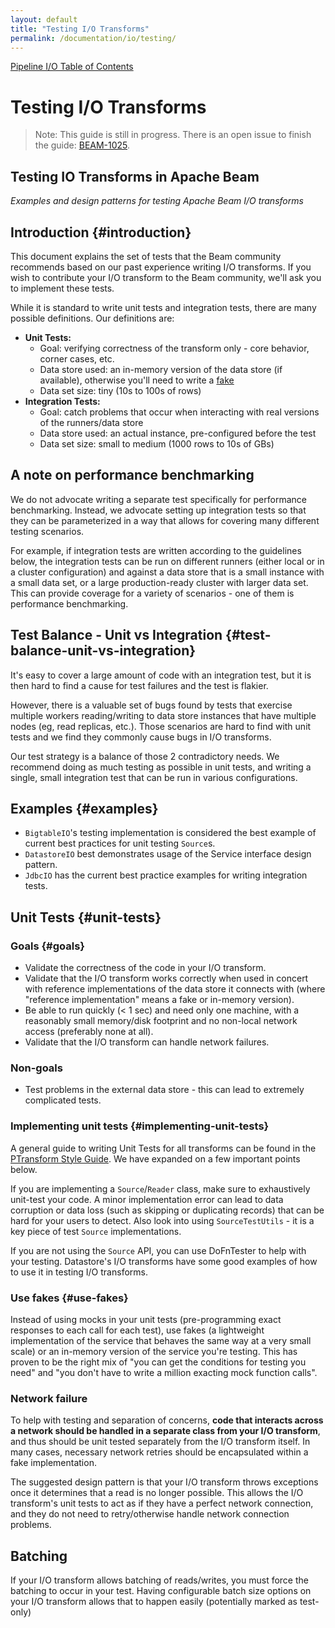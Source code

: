 ```yaml
---
layout: default
title: "Testing I/O Transforms"
permalink: /documentation/io/testing/
---
```


[Pipeline I/O Table of Contents]({{site.baseurl}}/documentation/io/io-toc/)

# Testing I/O Transforms

> Note: This guide is still in progress. There is an open issue to finish the guide: [BEAM-1025](https://issues.apache.org/jira/browse/BEAM-1025).


## Testing IO Transforms in Apache Beam 

*Examples and design patterns for testing Apache Beam I/O transforms*


## Introduction {#introduction}

This document explains the set of tests that the Beam community recommends based on our past experience writing I/O transforms. If you wish to contribute your I/O transform to the Beam community, we'll ask you to implement these tests.

While it is standard to write unit tests and integration tests, there are many possible definitions. Our definitions are:

*   **Unit Tests:**
    *   Goal: verifying correctness of the transform only - core behavior, corner cases, etc.
    *   Data store used: an in-memory version of the data store (if available), otherwise you'll need to write a [fake](#use-fakes)
    *   Data set size: tiny (10s to 100s of rows)
*   **Integration Tests:**
    *   Goal: catch problems that occur when interacting with real versions of the runners/data store
    *   Data store used: an actual instance, pre-configured before the test
    *   Data set size: small to medium (1000 rows to 10s of GBs)


## A note on performance benchmarking

We do not advocate writing a separate test specifically for performance benchmarking. Instead, we advocate setting up integration tests so that they can be parameterized in a way that allows for covering many different testing scenarios.

For example, if integration tests are written according to the guidelines below, the integration tests can be run on different runners (either local or in a cluster configuration) and against a data store that is a small instance with a small data set, or a large production-ready cluster with larger data set. This can provide coverage for a variety of scenarios - one of them is performance benchmarking.


## Test Balance - Unit vs Integration {#test-balance-unit-vs-integration}

It's easy to cover a large amount of code with an integration test, but it is then hard to find a cause for test failures and the test is flakier.

However, there is a valuable set of bugs found by tests that exercise multiple workers reading/writing to data store instances that have multiple nodes (eg, read replicas, etc.).  Those scenarios are hard to find with unit tests and we find they commonly cause bugs in I/O transforms.

Our test strategy is a balance of those 2 contradictory needs. We recommend doing as much testing as possible in unit tests, and writing a single, small integration test that can be run in various configurations.


## Examples {#examples}



*   `BigtableIO`'s testing implementation is considered the best example of current best practices for unit testing `Source`s. 
*   `DatastoreIO` best demonstrates usage of the Service interface design pattern.
*   `JdbcIO` has the current best practice examples for writing integration tests.


## Unit Tests {#unit-tests}


### Goals {#goals}



*   Validate the correctness of the code in your I/O transform.
*   Validate that the I/O transform works correctly when used in concert with reference implementations of the data store it connects with (where "reference implementation" means a fake or in-memory version).
*   Be able to run quickly (< 1 sec) and need only one machine, with a reasonably small memory/disk footprint and no non-local network access (preferably none at all).
*   Validate that the I/O transform can handle network failures. 


### Non-goals



*   Test problems in the external data store - this can lead to extremely complicated tests.  


### Implementing unit tests {#implementing-unit-tests}

A general guide to writing Unit Tests for all transforms can be found in the [PTransform Style Guide](https://beam.apache.org/contribute/ptransform-style-guide/#testing ). We have expanded on a few important points below.

If you are implementing a `Source`/`Reader` class, make sure to exhaustively unit-test your code. A minor implementation error can lead to data corruption or data loss (such as skipping or duplicating records) that can be hard for your users to detect. Also look into using `SourceTestUtils` - it is a key piece of test `Source` implementations.

If you are not using the `Source` API, you can use DoFnTester to help with your testing. Datastore's I/O transforms have some good examples of how to use it in testing I/O transforms.


### Use fakes {#use-fakes}

Instead of using mocks in your unit tests (pre-programming exact responses to each call for each test), use fakes (a lightweight implementation of the service that behaves the same way at a very small scale) or an in-memory version of the service you're testing. This has proven to be the right mix of "you can get the conditions for testing you need" and "you don't have to write a million exacting mock function calls".


### Network failure

To help with testing and separation of concerns, **code that interacts across a network should be handled in a separate class from your I/O transform**, and thus should be unit tested separately from the I/O transform itself. In many cases, necessary network retries should be encapsulated within a fake implementation. 

The suggested design pattern is that your I/O transform throws exceptions once it determines that a read is no longer possible. This allows the I/O transform's unit tests to act as if they have a perfect network connection, and they do not need to retry/otherwise handle network connection problems.


## Batching

If your I/O transform allows batching of reads/writes, you must force the batching to occur in your test. Having configurable batch size options on your I/O transform allows that to happen easily (potentially marked as test-only)

<!--
# Next steps

If you have a well tested I/O transform, why not contribute it to Apache Beam? Read all about it:

[Contributing I/O Transforms]({{site.baseurl }}/documentation/io/contributing/)
-->

